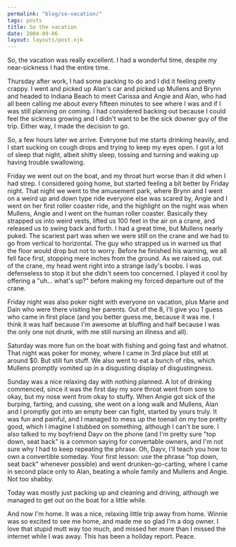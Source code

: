 ```yaml
---
permalink: "blog/so-vacation/"
tags: posts
title: So the vacation
date: 2004-09-06
layout: layouts/post.njk
---
```


So, the vacation was really excellent. I had a wonderful time, despite my near-sickness I had the entire time.

Thursday after work, I had some packing to do and I did it feeling pretty crappy. I went and picked up Alan's car and picked up Mullens and Brynn and headed to Indiana Beach to meet Carissa and Angie and Alan, who had all been calling me about every fifteen minutes to see where I was and if I was still planning on coming. I had considered backing out because I could feel the sickness growing and I didn't want to be the sick downer guy of the trip. Either way, I made the decision to go.

So, a few hours later we arrive. Everyone but me starts drinking heavily, and I start sucking on cough drops and trying to keep my eyes open. I got a lot of sleep that night, albeit shitty sleep, tossing and turning and waking up having trouble swallowing.

Friday we went out on the boat, and my throat hurt worse than it did when I had strep. I considered going home, but started feeling a bit better by Friday night. That night we went to the amusement park, where Brynn and I went on a weird up and down type ride everyone else was scared by, Angie and I went on her first roller coaster ride, and the highlight on the night was when Mullens, Angie and I went on the human roller coaster. Basically they strapped us into weird vests, lifted us 100 feet in the air on a crane, and released us to swing back and forth. I had a great time, but Mullens nearly puked. The scariest part was when we were still on the crane and we had to go from vertical to horizontal. The guy who strapped us in warned us that the floor would drop but not to worry. Before he finished his warning, we all fell face first, stopping mere inches from the ground. As we raised up, out of the crane, my head went right into a strange lady's boobs. I was defenseless to stop it but she didn't seem too concerned. I played it cool by offering a "uh... what's up?" before making my forced departure out of the crane.

Friday night was also poker night with everyone on vacation, plus Marie and Dain who were there visiting her parents. Out of the 8, I'll give you 1 guess who came in first place (and you better guess me, because it was me. I think it was half because I'm awesome at bluffing and half because I was the only one not drunk, with me still nursing an illness and all).

Saturday was more fun on the boat with fishing and going fast and whatnot. That night was poker for money, where I came in 3rd place but still at around $0. But still fun stuff. We also went to eat a bunch of ribs, which Mullens promptly vomited up in a disgusting display of disgustingness. 

Sunday was a nice relaxing day with nothing planned. A lot of drinking commenced, since it was the first day my sore throat went from sore to okay, but my nose went from okay to stuffy. When Angie got sick of the burping, farting, and cussing, she went on a long walk and Mullens, Alan and I promptly got into an empty beer can fight, started by yours truly. It was fun and painful, and I managed to mess up the toenail on my toe pretty good, which I imagine I stubbed on something, although I can't be sure. I also talked to my boyfriend Dayv on the phone (and I'm pretty sure "top down, seat back" is a common saying for convertable owners, and I'm not sure why I had to keep repeating the phrase. Oh, Dayv, I'll teach you how to own a convertible someday. Your first lesson: use the phrase "top down, seat back" whenever possible) and went drunken-go-carting, where I came in second place only to Alan, beating a whole family and Mullens and Angie. Not too shabby. 

Today was mostly just packing up and cleaning and driving, although we managed to get out on the boat for a little while. 

And now I'm home. It was a nice, relaxing little trip away from home. Winnie was so excited to see me home, and made me so glad I'm a dog owner. I love that stupid mutt way too much, and missed her more than I missed the internet while I was away. This has been a holiday report. Peace.